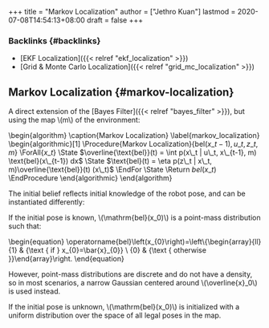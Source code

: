 +++
title = "Markov Localization"
author = ["Jethro Kuan"]
lastmod = 2020-07-08T14:54:13+08:00
draft = false
+++

### Backlinks {#backlinks}

- [EKF Localization]({{< relref "ekf_localization" >}})
- [Grid & Monte Carlo Localization]({{< relref "grid_mc_localization" >}})

## Markov Localization {#markov-localization}

A direct extension of the [Bayes Filter]({{< relref "bayes_filter" >}}), but using the map \\(m\\) of the
environment:

\begin{algorithm}
\caption{Markov Localization}
\label{markov_localization}
\begin{algorithmic}[1]
\Procedure{Markov Localization}{$\text{bel}(x\_{t-1}), u\_t, z\_t, m$}
\ForAll{$x\_t$}
\State $\overline{\text{bel}}(t) = \int p(x\_t | u\_t, x\_{t-1}, m)
    \text{bel}(x\_{t-1}) dx$
\State $\text{bel}(t) = \eta p(z\_t | x\_t, m)\overline{\text{bel}}(t) (x\_t)$
\EndFor
\State \Return $bel(x\_t)$
\EndProcedure
\end{algorithmic}
\end{algorithm}

The initial belief reflects initial knowledge of the robot pose, and
can be instantiated differently:

If the initial pose is known, \\(\mathrm{bel}(x_0)\\) is a point-mass
distribution such that:

\begin{equation}
\operatorname{bel}\left(x\_{0}\right)=\left\\{\begin{array}{ll}{1} & {\text { if } x\_{0}=\bar{x}\_{0}} \\ {0} & {\text { otherwise }}\end{array}\right.
\end{equation}

However, point-mass distributions are discrete and do not have a
density, so in most scenarios, a narrow Gaussian centered around
\\(\overline{x}\_0\\) is used instead.

If the initial pose is unknown, \\(\mathrm{bel}(x_0)\\) is initialized
with a uniform distribution over the space of all legal poses in the map.
